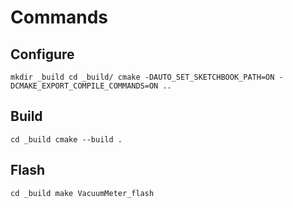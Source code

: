 # Commands

## Configure

`
mkdir _build
cd _build/
cmake -DAUTO_SET_SKETCHBOOK_PATH=ON -DCMAKE_EXPORT_COMPILE_COMMANDS=ON ..
`

## Build

`
cd _build
cmake --build .
`

## Flash

`
cd _build
make VacuumMeter_flash
`
